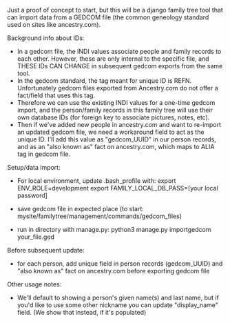 
Just a proof of concept to start, but this will be a django family tree tool that can import data from a GEDCOM file (the 
common geneology standard used on sites like ancestry.com). 

Background info about IDs: 
- In a gedcom file, the INDI values associate people and family records to each other. However, these are only internal 
to the specific file, and THESE IDs CAN CHANGE in subsequent gedcom exports from the same tool. 
- In the gedcom standard, the tag meant for unique ID is REFN. Unfortunately gedcom files exported from Ancestry.com do 
not offer a fact/field that uses this tag. 
- Therefore we can use the existing INDI values for a one-time gedcom import, and the person/family records in this family 
tree will use their own database IDs (for foreign key to associate pictures, notes, etc).  
- Then if we've added new people in ancestry.com and want to re-import an updated gedcom file, we need a workaround field 
to act as the unique ID. I'll add this value as "gedcom_UUID" in our person records, and as an "also known as" fact on ancestry.com, which maps to ALIA tag in gedcom file. 


Setup/data import: 
- For local environment, update .bash_profile with: 
export ENV_ROLE=development
export FAMILY_LOCAL_DB_PASS=[your local password]

- save gedcom file in expected place (to start: mysite/familytree/management/commands/gedcom_files)
- run in directory with manage.py: python3 manage.py importgedcom your_file.ged

Before subsequent update: 
- for each person, add unique field in person records (gedcom_UUID) and "also known as" fact on ancestry.com before exporting 
gedcom file

Other usage notes: 
- We'll default to showing a person's given name(s) and last name, but if you'd like to use some other nickname you can 
update "display_name" field. (We show that instead, if it's populated) 